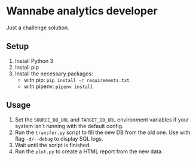 # Wannabe analytics developer
Just a challenge solution.

## Setup
1. Install Python 3
2. Install pip
3. Install the necessary packages:
   - with pip: `pip install -r requirements.txt`
   - with pipenv: `pipenv install`

## Usage
1. Set the `SOURCE_DB_URL` and `TARGET_DB_URL` environment variables if your system isn't running with the default config.
2. Run the `transfer.py` script to fill the new DB from the old one. Use with flag `-d/--debug` to display SQL logs.
3. Wait until the script is finished.
4. Run the `plot.py` to create a HTML report from the new data.
